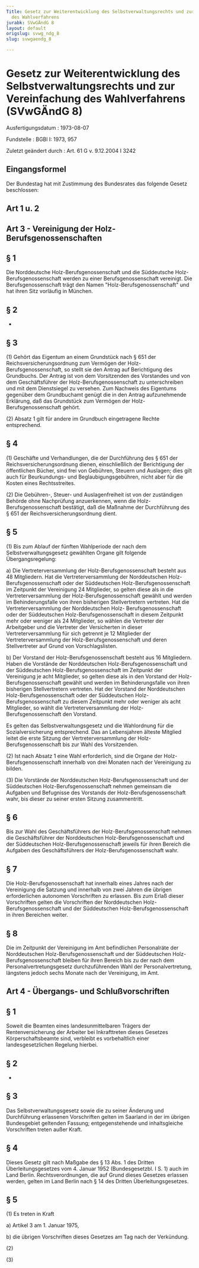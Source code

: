 ```yaml
---
Title: Gesetz zur Weiterentwicklung des Selbstverwaltungsrechts und zur Vereinfachung
  des Wahlverfahrens
jurabk: SVwGÄndG 8
layout: default
origslug: svwg_ndg_8
slug: svwgaendg_8

---
```


# Gesetz zur Weiterentwicklung des Selbstverwaltungsrechts und zur Vereinfachung des Wahlverfahrens (SVwGÄndG 8)

Ausfertigungsdatum
:   1973-08-07

Fundstelle
:   BGBl I: 1973, 957

Zuletzt geändert durch
:   Art. 61 G v. 9.12.2004 I 3242

## Eingangsformel

Der Bundestag hat mit Zustimmung des Bundesrates das folgende Gesetz
beschlossen:

## Art 1 u. 2

## Art 3 - Vereinigung der Holz-Berufsgenossenschaften

## § 1

Die Norddeutsche Holz-Berufsgenossenschaft und die Süddeutsche Holz-
Berufsgenossenschaft werden zu einer Berufsgenossenschaft vereinigt.
Die Berufsgenossenschaft trägt den Namen "Holz-Berufsgenossenschaft"
und hat ihren Sitz vorläufig in München.

## § 2

-

## § 3

(1) Gehört das Eigentum an einem Grundstück nach § 651 der
Reichsversicherungsordnung zum Vermögen der Holz-Berufsgenossenschaft,
so stellt sie den Antrag auf Berichtigung des Grundbuchs. Der Antrag
ist von dem Vorsitzenden des Vorstandes und von dem Geschäftsführer
der Holz-Berufsgenossenschaft zu unterschreiben und mit dem
Dienstsiegel zu versehen. Zum Nachweis des Eigentums gegenüber dem
Grundbuchamt genügt die in den Antrag aufzunehmende Erklärung, daß das
Grundstück zum Vermögen der Holz-Berufsgenossenschaft gehört.

(2) Absatz 1 gilt für andere im Grundbuch eingetragene Rechte
entsprechend.

## § 4

(1) Geschäfte und Verhandlungen, die der Durchführung des § 651 der
Reichsversicherungsordnung dienen, einschließlich der Berichtigung der
öffentlichen Bücher, sind frei von Gebühren, Steuern und Auslagen;
dies gilt auch für Beurkundungs- und Beglaubigungsgebühren, nicht aber
für die Kosten eines Rechtsstreites.

(2) Die Gebühren-, Steuer- und Auslagenfreiheit ist von der
zuständigen Behörde ohne Nachprüfung anzuerkennen, wenn die Holz-
Berufsgenossenschaft bestätigt, daß die Maßnahme der Durchführung des
§ 651 der Reichsversicherungsordnung dient.

## § 5

(1) Bis zum Ablauf der fünften Wahlperiode der nach dem
Selbstverwaltungsgesetz gewählten Organe gilt folgende
Übergangsregelung:

a)  Die Vertreterversammlung der Holz-Berufsgenossenschaft besteht aus 48
    Mitgliedern. Hat die Vertreterversammlung der Norddeutschen Holz-
    Berufsgenossenschaft oder der Süddeutschen Holz-Berufsgenossenschaft
    im Zeitpunkt der Vereinigung 24 Mitglieder, so gelten diese als in die
    Vertreterversammlung der Holz-Berufsgenossenschaft gewählt und werden
    im Behinderungsfalle von ihren bisherigen Stellvertretern vertreten.
    Hat die Vertreterversammlung der Norddeutschen Holz-
    Berufsgenossenschaft oder der Süddeutschen Holz-Berufsgenossenschaft
    in diesem Zeitpunkt mehr oder weniger als 24 Mitglieder, so wählen die
    Vertreter der Arbeitgeber und die Vertreter der Versicherten in dieser
    Vertreterversammlung für sich getrennt je 12 Mitglieder der
    Vertreterversammlung der Holz-Berufsgenossenschaft und deren
    Stellvertreter auf Grund von Vorschlagslisten.


b)  Der Vorstand der Holz-Berufsgenossenschaft besteht aus 16 Mitgliedern.
    Haben die Vorstände der Norddeutschen Holz-Berufsgenossenschaft und
    der Süddeutschen Holz-Berufsgenossenschaft im Zeitpunkt der
    Vereinigung je acht Mitglieder, so gelten diese als in den Vorstand
    der Holz-Berufsgenossenschaft gewählt und werden im Behinderungsfalle
    von ihren bisherigen Stellvertretern vertreten. Hat der Vorstand der
    Norddeutschen Holz-Berufsgenossenschaft oder der Süddeutschen Holz-
    Berufsgenossenschaft zu diesem Zeitpunkt mehr oder weniger als acht
    Mitglieder, so wählt die Vertreterversammlung der Holz-
    Berufsgenossenschaft den Vorstand.



Es gelten das Selbstverwaltungsgesetz und die Wahlordnung für die
Sozialversicherung entsprechend. Das an Lebensjahren älteste Mitglied
leitet die erste Sitzung der Vertreterversammlung der Holz-
Berufsgenossenschaft bis zur Wahl des Vorsitzenden.

(2) Ist nach Absatz 1 eine Wahl erforderlich, sind die Organe der
Holz-Berufsgenossenschaft innerhalb von drei Monaten nach der
Vereinigung zu bilden.

(3) Die Vorstände der Norddeutschen Holz-Berufsgenossenschaft und der
Süddeutschen Holz-Berufsgenossenschaft nehmen gemeinsam die Aufgaben
und Befugnisse des Vorstands der Holz-Berufsgenossenschaft wahr, bis
dieser zu seiner ersten Sitzung zusammentritt.

## § 6

Bis zur Wahl des Geschäftsführers der Holz-Berufsgenossenschaft nehmen
die Geschäftsführer der Norddeutschen Holz-Berufsgenossenschaft und
der Süddeutschen Holz-Berufsgenossenschaft jeweils für ihren Bereich
die Aufgaben des Geschäftsführers der Holz-Berufsgenossenschaft wahr.

## § 7

Die Holz-Berufsgenossenschaft hat innerhalb eines Jahres nach der
Vereinigung die Satzung und innerhalb von zwei Jahren die übrigen
erforderlichen autonomen Vorschriften zu erlassen. Bis zum Erlaß
dieser Vorschriften gelten die Vorschriften der Norddeutschen Holz-
Berufsgenossenschaft und der Süddeutschen Holz-Berufsgenossenschaft in
ihren Bereichen weiter.

## § 8

Die im Zeitpunkt der Vereinigung im Amt befindlichen Personalräte der
Norddeutschen Holz-Berufsgenossenschaft und der Süddeutschen Holz-
Berufsgenossenschaft bleiben für ihren Bereich bis zu der nach dem
Personalvertretungsgesetz durchzuführenden Wahl der
Personalvertretung, längstens jedoch sechs Monate nach der
Vereinigung, im Amt.

## Art 4 - Übergangs- und Schlußvorschriften

## § 1

Soweit die Beamten eines landesunmittelbaren Trägers der
Rentenversicherung der Arbeiter bei Inkrafttreten dieses Gesetzes
Körperschaftsbeamte sind, verbleibt es vorbehaltlich einer
landesgesetzlichen Regelung hierbei.

## § 2

-

## § 3

Das Selbstverwaltungsgesetz sowie die zu seiner Änderung und
Durchführung erlassenen Vorschriften gelten im Saarland in der im
übrigen Bundesgebiet geltenden Fassung; entgegenstehende und
inhaltsgleiche Vorschriften treten außer Kraft.

## § 4

Dieses Gesetz gilt nach Maßgabe des § 13 Abs. 1 des Dritten
Überleitungsgesetzes vom 4. Januar 1952 (Bundesgesetzbl. I S. 1) auch
im Land Berlin. Rechtsverordnungen, die auf Grund dieses Gesetzes
erlassen werden, gelten im Land Berlin nach § 14 des Dritten
Überleitungsgesetzes.

## § 5

(1) Es treten in Kraft

a)  Artikel 3 am 1. Januar 1975,


b)  die übrigen Vorschriften dieses Gesetzes am Tag nach der Verkündung.




(2)

(3)

